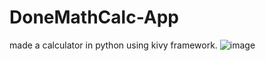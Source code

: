 # DoneMathCalc-App
made a calculator in python using kivy framework.
![image](https://github.com/shreejaykurhade/DoneMathCalc-App/assets/93570022/a9e15008-37be-4ea1-874d-ab22c60aa3e0)
